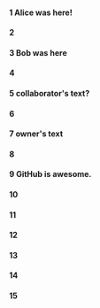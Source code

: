 #### 1 Alice was here!
#### 2
#### 3 Bob was here
#### 4
#### 5 collaborator's text?
#### 6
#### 7 owner's text
#### 8
#### 9 GitHub is awesome.
#### 10
#### 11
#### 12
#### 13
#### 14
#### 15